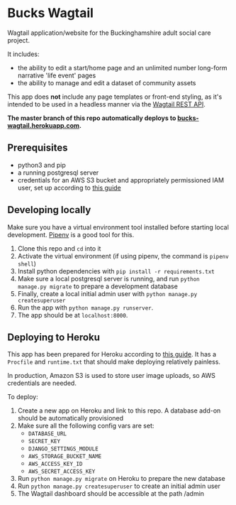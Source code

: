 # Bucks Wagtail

Wagtail application/website for the Buckinghamshire adult social care project.

It includes:

- the ability to edit a start/home page and an unlimited number long-form narrative 'life event' pages
- the ability to manage and edit a dataset of community assets

This app does **not** include any page templates or front-end styling, as it's intended to be used in a headless manner via the [Wagtail REST API](http://docs.wagtail.io/en/v2.0/advanced_topics/api/index.html).


**The master branch of this repo automatically deploys to [bucks-wagtail.herokuapp.com](http://bucks-wagtail.herokuapp.com).**

## Prerequisites

- python3 and pip
- a running postgresql server
- credentials for an AWS S3 bucket and appropriately permissioned IAM user, set up according to [this guide](https://wagtail.io/blog/amazon-s3-for-media-files/)

## Developing locally

Make sure you have a virtual environment tool installed before starting local development. [Pipenv](https://docs.pipenv.org/en/latest/) is a good tool for this.

1. Clone this repo and `cd` into it
2. Activate the virtual environment (if using pipenv, the command is `pipenv shell`)
3. Install python dependencies with `pip install -r requirements.txt`
4. Make sure a local postgresql server is running, and run `python manage.py migrate` to prepare a development database
5. Finally, create a local initial admin user with `python manage.py createsuperuser`
6. Run the app with `python manage.py runserver`.
6. The app should be at `localhost:8000`.

## Deploying to Heroku

This app has been prepared for Heroku according to [this guide](https://wagtail.io/blog/wagtail-heroku-2017/). It has a `Procfile` and `runtime.txt` that should make deploying relatively painless.

In production, Amazon S3 is used to store user image uploads, so AWS credentials are needed.

To deploy:

1. Create a new app on Heroku and link to this repo. A database add-on should be automatically provisioned
2. Make sure all the following config vars are set:
    - `DATABASE_URL`
    - `SECRET_KEY`
    - `DJANGO_SETTINGS_MODULE`
    - `AWS_STORAGE_BUCKET_NAME`
    - `AWS_ACCESS_KEY_ID`
    - `AWS_SECRET_ACCESS_KEY`
3. Run `python manage.py migrate` on Heroku to prepare the new database
4. Run `python manage.py createsuperuser` to create an initial admin user
5. The Wagtail dashboard should be accessible at the path /admin